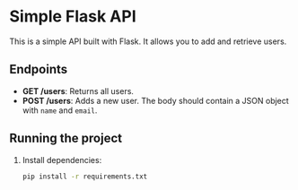 # Simple Flask API

This is a simple API built with Flask. It allows you to add and retrieve users.

## Endpoints

- **GET /users**: Returns all users.
- **POST /users**: Adds a new user. The body should contain a JSON object with `name` and `email`.

## Running the project

1. Install dependencies:
   ```bash
   pip install -r requirements.txt

